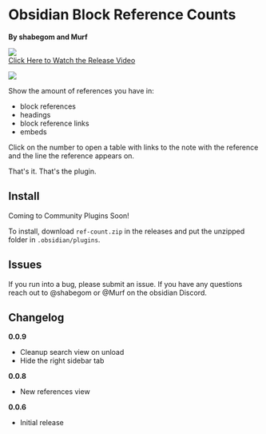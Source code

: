 # Obsidian Block Reference Counts
**By shabegom and Murf**

[![](brc.png)](https://youtu.be/gxEyKJ0Z7Qs)  
[Click Here to Watch the Release Video](https://youtu.be/gxEyKJ0Z7Qs)

![](readme.png)

Show the amount of references you have in:
- block references
- headings
- block reference links
- embeds

Click on the number to open a table with links to the note with the reference and the line the reference appears on.

That's it. That's the plugin.

## Install

Coming to Community Plugins Soon!  

To install, download `ref-count.zip` in the releases and put the unzipped folder in `.obsidian/plugins`.

## Issues

If you run into a bug, please submit an issue. If you have any questions reach out to @shabegom or @Murf on the obsidian Discord.

## Changelog

**0.0.9**
- Cleanup search view on unload
- Hide the right sidebar tab

**0.0.8**
- New references view

**0.0.6**
- Initial release
